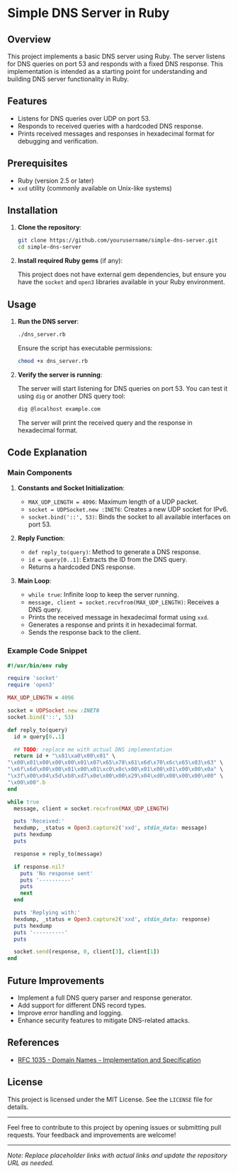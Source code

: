 # Simple DNS Server in Ruby

## Overview

This project implements a basic DNS server using Ruby. The server listens for DNS queries on port 53 and responds with a fixed DNS response. This implementation is intended as a starting point for understanding and building DNS server functionality in Ruby.

## Features

- Listens for DNS queries over UDP on port 53.
- Responds to received queries with a hardcoded DNS response.
- Prints received messages and responses in hexadecimal format for debugging and verification.

## Prerequisites

- Ruby (version 2.5 or later)
- `xxd` utility (commonly available on Unix-like systems)

## Installation

1. **Clone the repository**:

    ```sh
    git clone https://github.com/yourusername/simple-dns-server.git
    cd simple-dns-server
    ```

2. **Install required Ruby gems** (if any):

    This project does not have external gem dependencies, but ensure you have the `socket` and `open3` libraries available in your Ruby environment.

## Usage

1. **Run the DNS server**:

    ```sh
    ./dns_server.rb
    ```

    Ensure the script has executable permissions:

    ```sh
    chmod +x dns_server.rb
    ```

2. **Verify the server is running**:

    The server will start listening for DNS queries on port 53. You can test it using `dig` or another DNS query tool:

    ```sh
    dig @localhost example.com
    ```

    The server will print the received query and the response in hexadecimal format.

## Code Explanation

### Main Components

1. **Constants and Socket Initialization**:
    - `MAX_UDP_LENGTH = 4096`: Maximum length of a UDP packet.
    - `socket = UDPSocket.new :INET6`: Creates a new UDP socket for IPv6.
    - `socket.bind('::', 53)`: Binds the socket to all available interfaces on port 53.

2. **Reply Function**:
    - `def reply_to(query)`: Method to generate a DNS response.
    - `id = query[0..1]`: Extracts the ID from the DNS query.
    - Returns a hardcoded DNS response.

3. **Main Loop**:
    - `while true`: Infinite loop to keep the server running.
    - `message, client = socket.recvfrom(MAX_UDP_LENGTH)`: Receives a DNS query.
    - Prints the received message in hexadecimal format using `xxd`.
    - Generates a response and prints it in hexadecimal format.
    - Sends the response back to the client.

### Example Code Snippet

```ruby
#!/usr/bin/env ruby

require 'socket'
require 'open3'

MAX_UDP_LENGTH = 4096

socket = UDPSocket.new :INET6
socket.bind('::', 53)

def reply_to(query)
  id = query[0..1]

  ## TODO: replace me with actual DNS implementation
  return id + "\x81\xa0\x00\x01" \
"\x00\x01\x00\x00\x00\x01\x07\x65\x78\x61\x6d\x70\x6c\x65\x03\x63" \
"\x6f\x6d\x00\x00\x01\x00\x01\xc0\x0c\x00\x01\x00\x01\x00\x00\x0a" \
"\x3f\x00\x04\x5d\xb8\xd7\x0e\x00\x00\x29\x04\xd0\x00\x00\x00\x00" \
"\x00\x00".b
end

while true
  message, client = socket.recvfrom(MAX_UDP_LENGTH)

  puts 'Received:'
  hexdump, _status = Open3.capture2('xxd', stdin_data: message)
  puts hexdump
  puts

  response = reply_to(message)

  if response.nil?
    puts 'No response sent'
    puts '----------'
    puts
    next
  end

  puts 'Replying with:'
  hexdump, _status = Open3.capture2('xxd', stdin_data: response)
  puts hexdump
  puts '----------'
  puts

  socket.send(response, 0, client[3], client[1])
end
```

## Future Improvements

- Implement a full DNS query parser and response generator.
- Add support for different DNS record types.
- Improve error handling and logging.
- Enhance security features to mitigate DNS-related attacks.

## References

- [RFC 1035 - Domain Names - Implementation and Specification](https://datatracker.ietf.org/doc/html/rfc1035)

## License

This project is licensed under the MIT License. See the `LICENSE` file for details.

---

Feel free to contribute to this project by opening issues or submitting pull requests. Your feedback and improvements are welcome!

---

*Note: Replace placeholder links with actual links and update the repository URL as needed.*